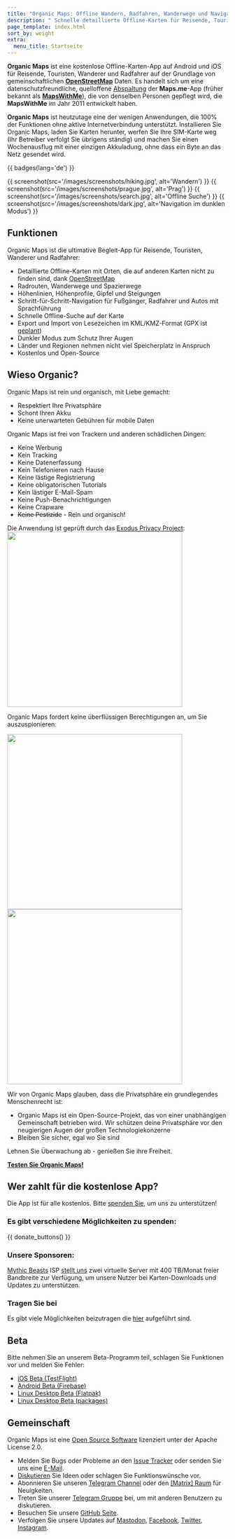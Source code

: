 ```yaml
---
title: "Organic Maps: Offline Wandern, Radfahren, Wanderwege und Navigation"
description: " Schnelle detaillierte Offline-Karten für Reisende, Touristen, Autofahrer, Wanderer und Radfahrer, erstellt von den Gründern der MapsWithMe (Maps.Me) App."
page_template: index.html
sort_by: weight
extra:
  menu_title: Startseite
---
```


**Organic Maps** ist eine kostenlose Offline-Karten-App auf Android und iOS für Reisende, Touristen, Wanderer und Radfahrer auf der Grundlage von gemeinschaftlichen **[OpenStreetMap](https://www.openstreetmap.org)** Daten.
Es handelt sich um eine datenschutzfreundliche, quelloffene [Abspaltung](https://en.wikipedia.org/wiki/Fork_(software_development)) der **Maps.me**-App (früher bekannt als [**MapsWithMe**](https://en.wikipedia.org/wiki/Maps.me)), die von denselben Personen gepflegt wird, die **MapsWithMe** im Jahr 2011 entwickelt haben.

**Organic Maps** ist heutzutage eine der wenigen Anwendungen, die 100% der Funktionen ohne aktive Internetverbindung unterstützt. Installieren Sie Organic Maps, laden Sie Karten herunter, werfen Sie Ihre SIM-Karte weg (Ihr Betreiber verfolgt Sie übrigens ständig) und machen Sie einen Wochenausflug mit einer einzigen Akkuladung, ohne dass ein Byte an das Netz gesendet wird.


{{ badges(lang='de') }}

{{ screenshot(src='/images/screenshots/hiking.jpg', alt='Wandern') }}
{{ screenshot(src='/images/screenshots/prague.jpg', alt='Prag') }}
{{ screenshot(src='/images/screenshots/search.jpg', alt='Offline Suche') }}
{{ screenshot(src='/images/screenshots/dark.jpg', alt='Navigation im dunklen Modus') }}

## Funktionen

Organic Maps ist die ultimative Begleit-App für Reisende, Touristen, Wanderer und Radfahrer:

- Detaillierte Offline-Karten mit Orten, die auf anderen Karten nicht zu finden sind, dank [OpenStreetMap](https://osm.org)
- Radrouten, Wanderwege und Spazierwege
- Höhenlinien, Höhenprofile, Gipfel und Steigungen
- Schritt-für-Schritt-Navigation für Fußgänger, Radfahrer und Autos mit Sprachführung
- Schnelle Offline-Suche auf der Karte
- Export und Import von Lesezeichen im KML/KMZ-Format (GPX ist [geplant](https://github.com/organicmaps/organicmaps/issues/624))
- Dunkler Modus zum Schutz Ihrer Augen
- Länder und Regionen nehmen nicht viel Speicherplatz in Anspruch
- Kostenlos und Open-Source

## Wieso Organic?

Organic Maps ist rein und organisch, mit Liebe gemacht:

- Respektiert Ihre Privatsphäre
- Schont Ihren Akku
- Keine unerwarteten Gebühren für mobile Daten

Organic Maps ist frei von Trackern und anderen schädlichen Dingen:

- Keine Werbung
- Kein Tracking
- Keine Datenerfassung
- Kein Telefonieren nach Hause
- Keine lästige Registrierung
- Keine obligatorischen Tutorials
- Kein lästiger E-Mail-Spam
- Keine Push-Benachrichtigungen
- Keine Crapware
- ~~Keine Pestizide~~ - Rein und organisch!

Die Anwendung ist geprüft durch das <a href='https://reports.exodus-privacy.eu.org/en/reports/app.organicmaps/latest/'>Exodus Privacy Project</a>:
<br/>
<img src='/images/privacy/exodus.png' width='400'>

Organic Maps fordert keine überflüssigen Berechtigungen an, um Sie auszuspionieren:

<img src='/images/privacy/om.jpg' width='400'>
<img src='/images/privacy/mm.jpg' width='400'>

Wir von Organic Maps glauben, dass die Privatsphäre ein grundlegendes Menschenrecht ist:

- Organic Maps ist ein Open-Source-Projekt, das von einer unabhängigen Gemeinschaft betrieben wird.
Wir schützen deine Privatsphäre vor den neugierigen Augen der großen Technologiekonzerne
- Bleiben Sie sicher, egal wo Sie sind

Lehnen Sie Überwachung ab - genießen Sie ihre Freiheit.


<a href="#install"><strong>Testen Sie Organic Maps!</strong></a>

## Wer zahlt für die kostenlose App?

Die App ist für alle kostenlos. Bitte [spenden Sie](@/donate/index.md), um uns zu unterstützen!

### Es gibt verschiedene Möglichkeiten zu spenden:

{{ donate_buttons() }}

### Unsere Sponsoren:

[Mythic Beasts](https://www.mythic-beasts.com/) ISP [stellt uns](https://www.mythic-beasts.com/blog/2021/10/06/improving-the-world-bit-by-expensive-bit/) zwei virtuelle Server mit 400 TB/Monat freier Bandbreite zur Verfügung, um unsere Nutzer bei Karten-Downloads und Updates zu unterstützen.

### Tragen Sie bei

Es gibt viele Möglichkeiten beizutragen die [hier](@/support-us/index.md) aufgeführt sind.

## Beta

Bitte nehmen Sie an unserem Beta-Programm teil, schlagen Sie Funktionen vor und melden Sie Fehler:

- [iOS Beta (TestFlight)](https://testflight.apple.com/join/lrKCl08I)
- [Android Beta (Firebase)](https://appdistribution.firebase.dev/i/9ec3bca5e2b47373)
- [Linux Desktop Beta (Flatpak)](https://flathub.org/apps/details/app.organicmaps.desktop)
- [Linux Desktop Beta (packages)](https://repology.org/project/organicmaps/versions)

## Gemeinschaft

Organic Maps ist eine [Open Source Software](https://github.com/organicmaps/organicmaps) lizenziert unter der Apache License 2.0.

- Melden Sie Bugs oder Probleme an den [Issue Tracker](https://github.com/organicmaps/organicmaps/issues) oder senden Sie uns eine [E-Mail](mailto:hello@organicmaps.app).
- [Diskutieren](https://github.com/organicmaps/organicmaps/discussions/categories/ideas) Sie Ideen oder schlagen Sie Funktionswünsche vor.
- Abonnieren Sie unseren [Telegram Channel](https://t.me/OrganicMapsApp) oder den [[Matrix] Raum](https://matrix.to/#/#organicmaps:matrix.org) für Neuigkeiten.
- Treten Sie unserer [Telegram Gruppe](https://t.me/OrganicMaps) bei, um mit anderen Benutzern zu diskutieren.
- Besuchen Sie unsere [GitHub Seite](https://github.com/organicmaps/organicmaps).
- Verfolgen Sie unsere Updates auf <a rel="me" href="https://fosstodon.org/@organicmaps">Mastodon</a>, [Facebook](https://facebook.com/OrganicMaps), [Twitter](https://twitter.com/OrganicMapsApp), [Instagram](https://instagram.com/organicmaps.app/).
